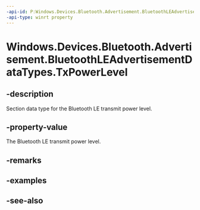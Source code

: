 ----api-id: P:Windows.Devices.Bluetooth.Advertisement.BluetoothLEAdvertisementDataTypes.TxPowerLevel
-api-type: winrt property
---<!-- Property syntaxpublic byte TxPowerLevel { get; }--># Windows.Devices.Bluetooth.Advertisement.BluetoothLEAdvertisementDataTypes.TxPowerLevel## -descriptionSection data type for the Bluetooth LE transmit power level.## -property-valueThe Bluetooth LE transmit power level.## -remarks## -examples## -see-also